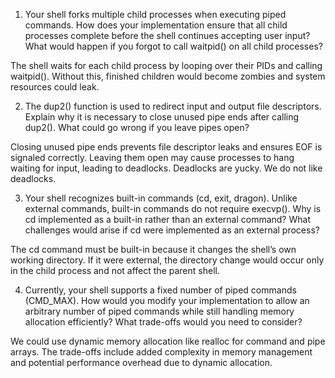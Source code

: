 1. Your shell forks multiple child processes when executing piped commands. How does your implementation ensure that all child processes complete before the shell continues accepting user input? What would happen if you forgot to call waitpid() on all child processes?

The shell waits for each child process by looping over their PIDs and calling waitpid(). Without this, finished children would become zombies and system resources could leak.

2. The dup2() function is used to redirect input and output file descriptors. Explain why it is necessary to close unused pipe ends after calling dup2(). What could go wrong if you leave pipes open?

Closing unused pipe ends prevents file descriptor leaks and ensures EOF is signaled correctly. Leaving them open may cause processes to hang waiting for input, leading to deadlocks. Deadlocks are yucky. We do not like deadlocks.

3. Your shell recognizes built-in commands (cd, exit, dragon). Unlike external commands, built-in commands do not require execvp(). Why is cd implemented as a built-in rather than an external command? What challenges would arise if cd were implemented as an external process?

The cd command must be built-in because it changes the shell’s own working directory. If it were external, the directory change would occur only in the child process and not affect the parent shell.

4. Currently, your shell supports a fixed number of piped commands (CMD_MAX). How would you modify your implementation to allow an arbitrary number of piped commands while still handling memory allocation efficiently? What trade-offs would you need to consider?

We could use dynamic memory allocation like realloc for command and pipe arrays. The trade-offs include added complexity in memory management and potential performance overhead due to dynamic allocation.
